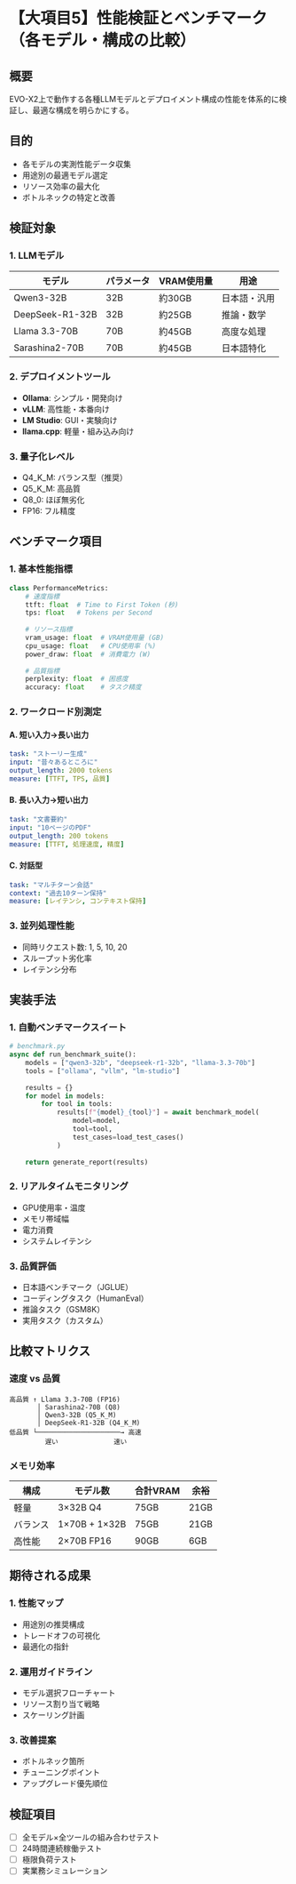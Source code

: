 # 【大項目5】性能検証とベンチマーク（各モデル・構成の比較）

## 概要
EVO-X2上で動作する各種LLMモデルとデプロイメント構成の性能を体系的に検証し、最適な構成を明らかにする。

## 目的
- 各モデルの実測性能データ収集
- 用途別の最適モデル選定
- リソース効率の最大化
- ボトルネックの特定と改善

## 検証対象

### 1. LLMモデル
| モデル | パラメータ | VRAM使用量 | 用途 |
|--------|------------|------------|------|
| Qwen3-32B | 32B | 約30GB | 日本語・汎用 |
| DeepSeek-R1-32B | 32B | 約25GB | 推論・数学 |
| Llama 3.3-70B | 70B | 約45GB | 高度な処理 |
| Sarashina2-70B | 70B | 約45GB | 日本語特化 |

### 2. デプロイメントツール
- **Ollama**: シンプル・開発向け
- **vLLM**: 高性能・本番向け
- **LM Studio**: GUI・実験向け
- **llama.cpp**: 軽量・組み込み向け

### 3. 量子化レベル
- Q4_K_M: バランス型（推奨）
- Q5_K_M: 高品質
- Q8_0: ほぼ無劣化
- FP16: フル精度

## ベンチマーク項目

### 1. 基本性能指標
```python
class PerformanceMetrics:
    # 速度指標
    ttft: float  # Time to First Token (秒)
    tps: float   # Tokens per Second
    
    # リソース指標
    vram_usage: float  # VRAM使用量 (GB)
    cpu_usage: float   # CPU使用率 (%)
    power_draw: float  # 消費電力 (W)
    
    # 品質指標
    perplexity: float  # 困惑度
    accuracy: float    # タスク精度
```

### 2. ワークロード別測定

#### A. 短い入力→長い出力
```yaml
task: "ストーリー生成"
input: "昔々あるところに"
output_length: 2000 tokens
measure: [TTFT, TPS, 品質]
```

#### B. 長い入力→短い出力
```yaml
task: "文書要約"
input: "10ページのPDF"
output_length: 200 tokens
measure: [TTFT, 処理速度, 精度]
```

#### C. 対話型
```yaml
task: "マルチターン会話"
context: "過去10ターン保持"
measure: [レイテンシ, コンテキスト保持]
```

### 3. 並列処理性能
- 同時リクエスト数: 1, 5, 10, 20
- スループット劣化率
- レイテンシ分布

## 実装手法

### 1. 自動ベンチマークスイート
```python
# benchmark.py
async def run_benchmark_suite():
    models = ["qwen3-32b", "deepseek-r1-32b", "llama-3.3-70b"]
    tools = ["ollama", "vllm", "lm-studio"]
    
    results = {}
    for model in models:
        for tool in tools:
            results[f"{model}_{tool}"] = await benchmark_model(
                model=model,
                tool=tool,
                test_cases=load_test_cases()
            )
    
    return generate_report(results)
```

### 2. リアルタイムモニタリング
- GPU使用率・温度
- メモリ帯域幅
- 電力消費
- システムレイテンシ

### 3. 品質評価
- 日本語ベンチマーク（JGLUE）
- コーディングタスク（HumanEval）
- 推論タスク（GSM8K）
- 実用タスク（カスタム）

## 比較マトリクス

### 速度 vs 品質
```
高品質 ↑ Llama 3.3-70B (FP16)
       │ Sarashina2-70B (Q8)
       │ Qwen3-32B (Q5_K_M)
       │ DeepSeek-R1-32B (Q4_K_M)
低品質 └─────────────────────→ 高速
         遅い              速い
```

### メモリ効率
| 構成 | モデル数 | 合計VRAM | 余裕 |
|------|----------|----------|------|
| 軽量 | 3×32B Q4 | 75GB | 21GB |
| バランス | 1×70B + 1×32B | 75GB | 21GB |
| 高性能 | 2×70B FP16 | 90GB | 6GB |

## 期待される成果

### 1. 性能マップ
- 用途別の推奨構成
- トレードオフの可視化
- 最適化の指針

### 2. 運用ガイドライン
- モデル選択フローチャート
- リソース割り当て戦略
- スケーリング計画

### 3. 改善提案
- ボトルネック箇所
- チューニングポイント
- アップグレード優先順位

## 検証項目
- [ ] 全モデル×全ツールの組み合わせテスト
- [ ] 24時間連続稼働テスト
- [ ] 極限負荷テスト
- [ ] 実業務シミュレーション